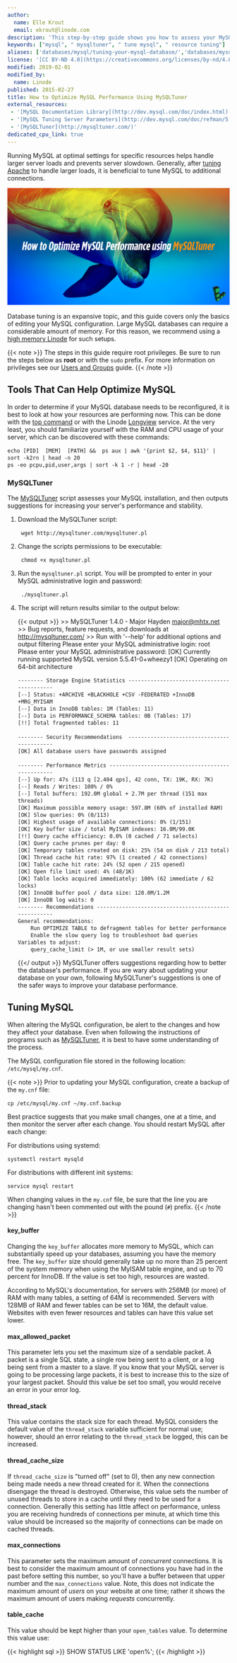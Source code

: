 ```yaml
---
author:
  name: Elle Krout
  email: ekrout@linode.com
description: 'This step-by-step guide shows you how to assess your MySQL database performance using MySQLTuner to ensure optimum resource usage.'
keywords: ["mysql", " mysqltuner", " tune mysql", " resource tuning"]
aliases: ['databases/mysql/tuning-your-mysql-database/','databases/mysql/mysql-performance-tuning-tutorial/']
license: '[CC BY-ND 4.0](https://creativecommons.org/licenses/by-nd/4.0)'
modified: 2019-02-01
modified_by:
  name: Linode
published: 2015-02-27
title: How to Optimize MySQL Performance Using MySQLTuner
external_resources:
 - '[MySQL Documentation Library](http://dev.mysql.com/doc/index.html)'
 - '[MySQL Tuning Server Parameters](http://dev.mysql.com/doc/refman/5.7/en/server-parameters.html)'
 - '[MySQLTuner](http://mysqltuner.com/)'
dedicated_cpu_link: true
---
```


Running MySQL at optimal settings for specific resources helps handle larger server loads and prevents server slowdown. Generally, after [tuning Apache](/docs/websites/apache-tips-and-tricks/tuning-your-apache-server) to handle larger loads, it is beneficial to tune MySQL to additional connections.

![Optimize MySQL Performance Using MySQLTuner](optimize_mysql_using_mysql_tuner_title_graphic.png)

Database tuning is an expansive topic, and this guide covers only the basics of editing your MySQL configuration. Large MySQL databases can require a considerable amount of memory. For this reason, we recommend using a [high memory Linode](/pricing#high-memory) for such setups.

{{< note >}}
The steps in this guide require root privileges. Be sure to run the steps below as **root** or with the `sudo` prefix. For more information on privileges see our [Users and Groups](/docs/tools-reference/linux-users-and-groups) guide.
{{< /note >}}

## Tools That Can Help Optimize MySQL

In order to determine if your MySQL database needs to be reconfigured, it is best to look at how your resources are performing now. This can be done with the [top command](/docs/uptime/monitoring/top-htop-iotop) or with the Linode [Longview](/docs/platform/longview/longview) service. At the very least, you should familiarize yourself with the RAM and CPU usage of your server, which can be discovered with these commands:

    echo [PID]  [MEM]  [PATH] &&  ps aux | awk '{print $2, $4, $11}' | sort -k2rn | head -n 20
    ps -eo pcpu,pid,user,args | sort -k 1 -r | head -20

### MySQLTuner

The [MySQLTuner](http://mysqltuner.com/) script assesses your MySQL installation, and then outputs suggestions for increasing your server's performance and stability.

1. Download the MySQLTuner script:

        wget http://mysqltuner.com/mysqltuner.pl

2. Change the scripts permissions to be executable:

        chmod +x mysqltuner.pl

3. Run the `mysqltuner.pl` script. You will be prompted to enter in your MySQL administrative login and password:

        ./mysqltuner.pl

4.  The script will return results similar to the output below:

    {{< output >}}
         >>  MySQLTuner 1.4.0 - Major Hayden <major@mhtx.net>
         >>  Bug reports, feature requests, and downloads at http://mysqltuner.com/
         >>  Run with '--help' for additional options and output filtering
        Please enter your MySQL administrative login: root
        Please enter your MySQL administrative password:
        [OK] Currently running supported MySQL version 5.5.41-0+wheezy1
        [OK] Operating on 64-bit architecture

        -------- Storage Engine Statistics -------------------------------------------
        [--] Status: +ARCHIVE +BLACKHOLE +CSV -FEDERATED +InnoDB +MRG_MYISAM
        [--] Data in InnoDB tables: 1M (Tables: 11)
        [--] Data in PERFORMANCE_SCHEMA tables: 0B (Tables: 17)
        [!!] Total fragmented tables: 11

        -------- Security Recommendations  -------------------------------------------
        [OK] All database users have passwords assigned

        -------- Performance Metrics -------------------------------------------------
        [--] Up for: 47s (113 q [2.404 qps], 42 conn, TX: 19K, RX: 7K)
        [--] Reads / Writes: 100% / 0%
        [--] Total buffers: 192.0M global + 2.7M per thread (151 max threads)
        [OK] Maximum possible memory usage: 597.8M (60% of installed RAM)
        [OK] Slow queries: 0% (0/113)
        [OK] Highest usage of available connections: 0% (1/151)
        [OK] Key buffer size / total MyISAM indexes: 16.0M/99.0K
        [!!] Query cache efficiency: 0.0% (0 cached / 71 selects)
        [OK] Query cache prunes per day: 0
        [OK] Temporary tables created on disk: 25% (54 on disk / 213 total)
        [OK] Thread cache hit rate: 97% (1 created / 42 connections)
        [OK] Table cache hit rate: 24% (52 open / 215 opened)
        [OK] Open file limit used: 4% (48/1K)
        [OK] Table locks acquired immediately: 100% (62 immediate / 62 locks)
        [OK] InnoDB buffer pool / data size: 128.0M/1.2M
        [OK] InnoDB log waits: 0
        -------- Recommendations -----------------------------------------------------
        General recommendations:
            Run OPTIMIZE TABLE to defragment tables for better performance
            Enable the slow query log to troubleshoot bad queries
        Variables to adjust:
            query_cache_limit (> 1M, or use smaller result sets)
      {{</ output >}}
    MySQLTuner offers suggestions regarding how to better the database's performance. If you are wary about updating your database on your own, following MySQLTuner's suggestions is one of the safer ways to improve your database performance.

## Tuning MySQL
When altering the MySQL configuration, be alert to the changes and how they affect your database. Even when following the instructions of programs such as [MySQLTuner](#mysqltuner), it is best to have some understanding of the process.

The MySQL configuration file stored in the following location: `/etc/mysql/my.cnf`.

{{< note >}}
Prior to updating your MySQL configuration, create a backup of the `my.cnf` file:

    cp /etc/mysql/my.cnf ~/my.cnf.backup

Best practice suggests that you make small changes, one at a time, and then monitor the server after each change. You should restart MySQL after each change:

For distributions using systemd:

    systemctl restart mysqld

For distributions with different init systems:

    service mysql restart

When changing values in the `my.cnf` file, be sure that the line you are changing hasn't been commented out with the pound (`#`) prefix.
{{< /note >}}

#### key_buffer
Changing the `key_buffer` allocates more memory to MySQL, which can substantially speed up your databases, assuming you have the memory free. The `key_buffer` size should generally take up no more than 25 percent of the system memory when using the MyISAM table engine, and up to 70 percent for InnoDB. If the value is set too high, resources are wasted.

According to MySQL's documentation, for servers with 256MB (or more) of RAM with many tables, a setting of 64M is recommended. Servers with 128MB of RAM and fewer tables can be set to 16M, the default value. Websites with even fewer resources and tables can have this value set lower.

#### max_allowed_packet
This parameter lets you set the maximum size of a sendable packet. A packet is a single SQL state, a single row being sent to a client, or a log being sent from a master to a slave. If you know that your MySQL server is going to be processing large packets, it is best to increase this to the size of your largest packet. Should this value be set too small, you would receive an error in your error log.

#### thread_stack
This value contains the stack size for each thread. MySQL considers the default value of the `thread_stack` variable sufficient for normal use; however, should an error relating to the `thread_stack` be logged, this can be increased.

#### thread_cache_size
If `thread_cache_size` is "turned off" (set to 0), then any new connection being made needs a new thread created for it. When the connections disengage the thread is destroyed. Otherwise, this value sets the number of unused threads to store in a cache until they need to be used for a connection. Generally this setting has little affect on performance, unless you are receiving hundreds of connections per minute, at which time this value should be increased so the majority of connections can be made on cached threads.

#### max_connections
This parameter sets the maximum amount of *concurrent* connections. It is best to consider the maximum amount of connections you have had in the past before setting this number, so you'll have a buffer between that upper number and the `max_connections` value. Note, this does not indicate the maximum amount of *users* on your website at one time; rather it shows the maximum amount of users making *requests* concurrently.

#### table_cache
This value should be kept higher than your `open_tables` value. To determine this value use:

{{< highlight sql >}}
SHOW STATUS LIKE 'open%';
{{< /highlight >}}
